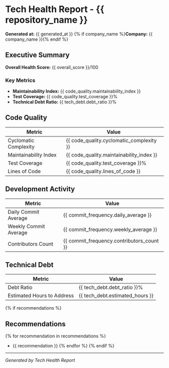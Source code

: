 # Tech Health Report - {{ repository_name }}

**Generated at:** {{ generated_at }}
{% if company_name %}**Company:** {{ company_name }}{% endif %}

## Executive Summary

**Overall Health Score:** {{ overall_score }}/100

### Key Metrics

- **Maintainability Index:** {{ code_quality.maintainability_index }}
- **Test Coverage:** {{ code_quality.test_coverage }}%
- **Technical Debt Ratio:** {{ tech_debt.debt_ratio }}%

## Code Quality

| Metric                | Value                                    |
| --------------------- | ---------------------------------------- |
| Cyclomatic Complexity | {{ code_quality.cyclomatic_complexity }} |
| Maintainability Index | {{ code_quality.maintainability_index }} |
| Test Coverage         | {{ code_quality.test_coverage }}%        |
| Lines of Code         | {{ code_quality.lines_of_code }}         |

## Development Activity

| Metric                | Value                                     |
| --------------------- | ----------------------------------------- |
| Daily Commit Average  | {{ commit_frequency.daily_average }}      |
| Weekly Commit Average | {{ commit_frequency.weekly_average }}     |
| Contributors Count    | {{ commit_frequency.contributors_count }} |

## Technical Debt

| Metric                     | Value                           |
| -------------------------- | ------------------------------- |
| Debt Ratio                 | {{ tech_debt.debt_ratio }}%     |
| Estimated Hours to Address | {{ tech_debt.estimated_hours }} |

{% if recommendations %}

## Recommendations

{% for recommendation in recommendations %}

- {{ recommendation }}
  {% endfor %}
  {% endif %}

---

_Generated by Tech Health Report_
